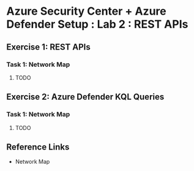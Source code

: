 # Azure Security Center + Azure Defender Setup : Lab 2 : REST APIs

## Exercise 1: REST APIs

### Task 1: Network Map

1. TODO

## Exercise 2: Azure Defender KQL Queries

### Task 1: Network Map

1. TODO

## Reference Links

- Network Map
